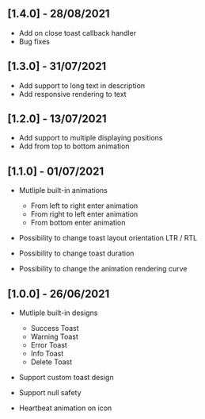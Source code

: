 ## [1.4.0] - 28/08/2021

* Add on close toast callback handler
* Bug fixes

## [1.3.0] - 31/07/2021

* Add support to long text in description
* Add responsive rendering to text

## [1.2.0] - 13/07/2021

* Add support to multiple displaying positions
* Add from top to bottom animation

## [1.1.0] - 01/07/2021

* Mutliple built-in animations
  * From left to right enter animation
  * From right to left enter animation
  * From bottom enter animation

* Possibility to change toast layout orientation LTR / RTL
* Possibility to change toast duration
* Possibility to change the animation rendering curve

## [1.0.0] - 26/06/2021

* Mutliple built-in designs
  * Success Toast
  * Warning Toast
  * Error Toast
  * Info Toast
  * Delete Toast

* Support custom toast design
* Support null safety
* Heartbeat animation on icon

